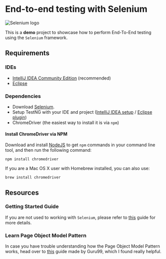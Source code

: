 # End-to-end testing with Selenium

![Selenium logo](https://upload.wikimedia.org/wikipedia/en/5/5c/Seleniumlogo.png)

This is a **demo** project to showcase how to perform End-To-End testing using the `Selenium` 
framework.

## Requirements

### IDEs

- [IntelliJ IDEA Community Edition](https://www.jetbrains.com/idea/download/#section=windows) (recommended)
- [Eclipse](http://www.eclipse.org/downloads/)

### Dependencies

- Download [Selenium](http://www.seleniumhq.org/download/).
- Setup TestNG with your IDE and project ([IntelliJ IDEA setup](https://www.jetbrains.com/help/idea/configuring-testing-libraries.html)
/ [Eclipse plugin](http://marketplace.eclipse.org/content/testng-eclipse))
- ChromeDriver (the easiest way to install it is via `npm`)

#### Install ChromeDriver via NPM

Download and install [NodeJS](https://nodejs.org/en/download/) to get `npm` commands in your command line tool, and then
run the following command:

`npm install chromedriver`

If you are a Mac OS X user with Homebrew installed, you can also use:

`brew install chromedriver`

## Resources

### Getting Started Guide

If you are not used to working with `Selenium`, please refer to [this](https://github.com/SeleniumHQ/selenium/wiki/Getting-Started) 
guide for more details.

### Learn Page Object Model Pattern

In case you have trouble understanding how the Page Object Model Pattern works, head over to [this](https://www.guru99.com/page-object-model-pom-page-factory-in-selenium-ultimate-guide.html)
guide made by Guru99, which I found really helpful.